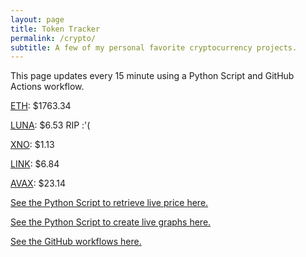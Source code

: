 ```yaml
---
layout: page
title: Token Tracker
permalink: /crypto/
subtitle: A few of my personal favorite cryptocurrency projects.
---
```


 This page updates every 15 minute using a Python Script and GitHub Actions workflow.


<!--BEGINCRYPTOINPUT-->
[ETH](https://smfxfc.github.io/crypto/eth.html): $1763.34

[LUNA](https://smfxfc.github.io/crypto/luna.html): $6.53 RIP :'(

[XNO](https://smfxfc.github.io/crypto/xno.html): $1.13

[LINK](https://smfxfc.github.io/crypto/link.html): $6.84

[AVAX](https://smfxfc.github.io/crypto/avax.html): $23.14

<!--ENDCRYPTOINPUT-->
 
 
[See the Python Script to retrieve live price here.](https://github.com/smfxfc/smfxfc.github.io/blob/master/src/get_cryptos.py)

[See the Python Script to create live graphs here.](https://github.com/smfxfc/smfxfc.github.io/blob/master/src/graph_crypto.py)

[See the GitHub workflows here.](https://github.com/smfxfc/smfxfc.github.io/blob/master/.github/workflows/)
